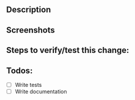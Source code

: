 <!-- Title format: short pr description -->

## Description
<!-- Briefly explain the steps you took to complete this PR/solve the issue -->

## Screenshots

<!-- Include screenshot for front-end work -->
<!--
|screenshot|
|--|
|image|
-->

<!-- Include BEFORE/AFTER. Delete if N/A. (For visual front-end bug fixes) -->
<!--
|before|after|
|--|--|
|before image|after image|
-->

## Steps to verify/test this change:

## Todos:
- [ ] Write tests
- [ ] Write documentation
